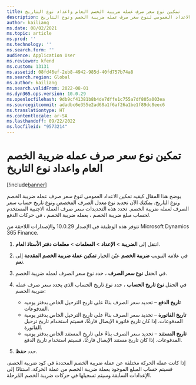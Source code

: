 ```yaml
---
title: تمكين نوع سعر صرف عمله ضريبة الخصم العام واعداد نوع التاريخ
description: يوضح هذا المقال كيفيه تمكين الاعداد العمومي لنوع سعر صرف عمله ضريبة الخصم ونوع التاريخ.
author: kailiang
ms.date: 08/02/2021
ms.topic: article
ms.prod: ''
ms.technology: ''
ms.search.form: ''
audience: Application User
ms.reviewer: kfend
ms.custom: 13131
ms.assetid: 08fd46ef-2eb8-4942-985d-40fd757b74a8
ms.search.region: Global
ms.author: kailiang
ms.search.validFrom: 2022-08-01
ms.dyn365.ops.version: 10.0.29
ms.openlocfilehash: 9db9cf41381b8b4de7dffe1c755a7df805a003ea
ms.sourcegitcommit: adadbc6e355e2ad68a1f6af26a1be1f89dc8eec6
ms.translationtype: HT
ms.contentlocale: ar-SA
ms.lasthandoff: 09/22/2022
ms.locfileid: "9573214"
---
```

# <a name="enable-the-global-withholding-tax-currency-exchange-rate-type-and-date-type-setup"></a>تمكين نوع سعر صرف عمله ضريبة الخصم العام واعداد نوع التاريخ

[!include[banner](../includes/banner.md)]

يوضح هذا المقال كيفيه تمكين الاعداد العمومي لنوع سعر صرف عمله ضريبة الخصم ونوع التاريخ. يمكنك الآن تحديد نوع معدل الصرف المخصص ونوع تاريخ حساب سعر الصرف لعمله ضريبة الخصم. تحدد هذه التحديدات سعر صرف العملة الاجنبية المستخدم لحساب مبلغ ضريبة الخصم ، بعمله ضريبة الخصم ، في حركات الدفع.

تتوفر هذه الوظيفة في الإصدار 10.0.29 والإصدارات اللاحقة من Microsoft Dynamics 365 Finance.

1. انتقل إلى **الضريبة** \> **الإعداد** \> **المعلمات** \> **معلمات دفتر الأستاذ العام**.
2. في علامة التبويب **‏‫ضريبة الخصم** عيّن الخيار **تمكين عملة ضريبة الخصم المقدمة‬** إلى **نعم**.
3. في الحقل **نوع سعر الصرف** ، حدد نوع سعر الصرف لعمله ضريبة الخصم.
4. في الحقل **نوع تاريخ الحساب** ، حدد نوع تاريخ الحساب الذي يحدد سعر صرف عمله ضريبة الخصم:

    - **تاريخ الدفع** – تحديد سعر الصرف بناءً على تاريخ الترحيل الخاص بدفتر يوميه المدفوعات.
    - **‏‫تاريخ الفاتورة‬** – تحديد سعر الصرف بناءً على تاريخ الترحيل الخاص بدفتر يومية المدفوعات. إذا كان تاريخ فاتورة الإيصال فارغًا، فسيتم استخدام تاريخ ترحيل الفاتورة. 
    - **‏‫تاريخ المستند‬**  – تحديد سعر الصرف بناءً على تاريخ المستند الخاص بدفتر يوميه المدفوعات. إذا كان تاريخ مستند الإيصال فارغًا، فسيتم استخدام تاريخ الدفع.

5. حدد **حفظ**.

إذا كانت عمله الحركة مختلفة عن عملة ضريبة الخصم المحددة في كود ضريبة الخصم، فسيتم حساب المبلغ الموجود بعملة ضريبة الخصم من عملة الحركة، استنادًا إلى الإعدادات السابقة وسيتم تسجيلها في حركات ضريبة الخصم المُرحلة.
